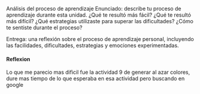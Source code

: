 Análisis del proceso de aprendizaje
Enunciado: describe tu proceso de aprendizaje durante esta unidad. ¿Qué te resultó más fácil? ¿Qué te resultó más difícil? ¿Qué estrategias utilizaste para superar las dificultades? ¿Cómo te sentiste durante el proceso?

Entrega: una reflexión sobre el proceso de aprendizaje personal, incluyendo las facilidades, dificultades, estrategias y emociones experimentadas.


#### Reflexion

Lo que me parecio mas dificil fue la actividad 9 de generar al azar colores, dure mas tiempo de lo que esperaba en esa actividad pero buscando en google
